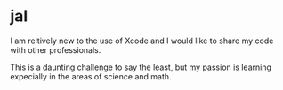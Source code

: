 # jal

I am reltively new to the use of Xcode and I would like to share my code with other professionals.

This is a daunting challenge to say the least, but my passion is learning expecially in the
areas of science and math.
